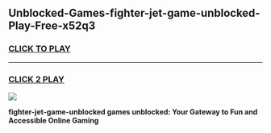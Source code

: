 
## Unblocked-Games-fighter-jet-game-unblocked-Play-Free-x52q3
<h3>
<a href="https://premium76.site?title=fighter-jet-game-unblocked&ref=10A">CLICK TO PLAY</a></h3>
<hr>

<h3>
<a href="https://premium76.site?title=fighter-jet-game-unblocked&ref=10A">CLICK 2 PLAY</a>
  
</h3>

<a href="https://premium76.site?title=fighter-jet-game-unblocked&ref=10A"><img src="https://clearcache.store/games.png"></a>


**fighter-jet-game-unblocked games unblocked: Your Gateway to Fun and Accessible Online Gaming**
